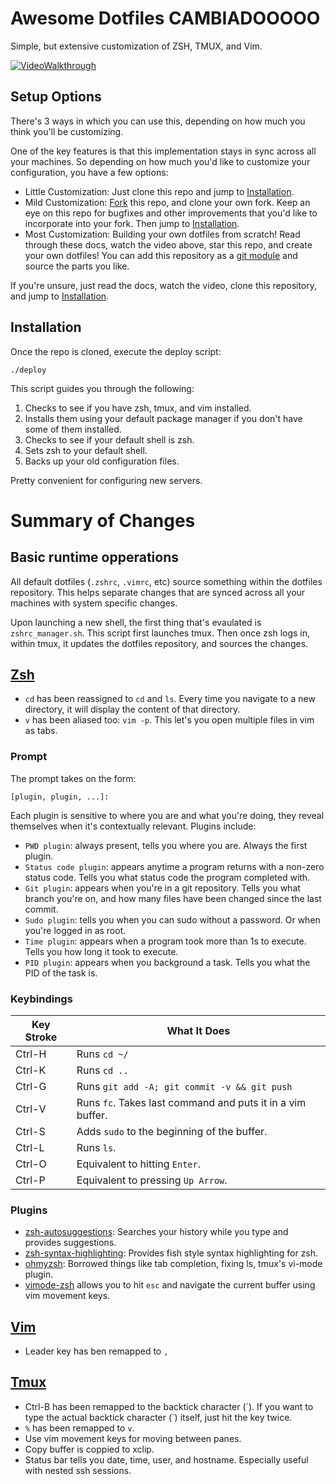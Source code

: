 # Awesome Dotfiles CAMBIADOOOOO

Simple, but extensive customization of ZSH, TMUX, and Vim. 

[![VideoWalkthrough](https://img.youtube.com/vi/UgDz_9i2nwc/0.jpg)](https://www.youtube.com/watch?v=UgDz_9i2nwc)

## Setup Options

There's 3 ways in which you can use this, depending on how much you think you'll be customizing.

One of the key features is that this implementation stays in sync across all your machines. So depending on how much you'd like to customize your configuration, you have a few options:

* Little Customization: Just clone this repo and jump to [Installation](#installation).
* Mild Customization: [Fork]() this repo, and clone your own fork. Keep an eye on this repo for bugfixes and other improvements that you'd like to incorporate into your fork. Then jump to [Installation](#installation).
* Most Customization: Building your own dotfiles from scratch! Read through these docs, watch the video above, star this repo, and create your own dotfiles! You can add this repository as a [git module](https://git-scm.com/book/en/v2/Git-Tools-Submodules) and source the parts you like. 

If you're unsure, just read the docs, watch the video, clone this repository, and jump to [Installation](#installation).

## Installation

Once the repo is cloned, execute the deploy script:
```
./deploy
```

This script guides you through the following:

1. Checks to see if you have zsh, tmux, and vim installed. 
2. Installs them using your default package manager if you don't have some of them installed.
3. Checks to see if your default shell is zsh.
4. Sets zsh to your default shell.
5. Backs up your old configuration files.

Pretty convenient for configuring new servers.

# Summary of Changes

## Basic runtime opperations 

All default dotfiles (`.zshrc`, `.vimrc`, etc) source something within the dotfiles repository. This helps separate changes that are synced across all your machines with system specific changes.

Upon launching a new shell, the first thing that's evaulated is `zshrc_manager.sh`. This script first launches tmux. Then once zsh logs in, within tmux, it updates the dotfiles repository, and sources the changes.

## [Zsh](https://en.wikipedia.org/wiki/Z_shell)

* `cd` has been reassigned to `cd` and `ls`. Every time you navigate to a new directory, it will display the content of that directory.
* `v` has been aliased too: `vim -p`. This let's you open multiple files in vim as tabs. 

### Prompt

The prompt takes on the form:

```
[plugin, plugin, ...]: 
```

Each plugin is sensitive to where you are and what you're doing, they reveal themselves when it's contextually relevant. Plugins include:

* `PWD plugin`: always present, tells you where you are. Always the first plugin.
* `Status code plugin`: appears anytime a program returns with a non-zero status code. Tells you what status code the program completed with. 
* `Git plugin`: appears when you're in a git repository. Tells you what branch you're on, and how many files have been changed since the last commit.
* `Sudo plugin`: tells you when you can sudo without a password. Or when you're logged in as root.
* `Time plugin`: appears when a program took more than 1s to execute. Tells you how long it took to execute.
* `PID plugin`: appears when you background a task. Tells you what the PID of the task is.

### Keybindings
| Key Stroke | What It Does |
|------------|--------------|
| Ctrl-H     | Runs ``cd ~/`` |
| Ctrl-K     | Runs ``cd ..`` |
| Ctrl-G     | Runs ``git add -A; git commit -v && git push`` |
| Ctrl-V     | Runs ``fc``. Takes last command and puts it in a vim buffer. |
| Ctrl-S     | Adds ``sudo`` to the beginning of the buffer. |
| Ctrl-L     | Runs ``ls``. |
| Ctrl-O     | Equivalent to hitting ``Enter``. |
| Ctrl-P     | Equivalent to pressing ``Up Arrow``. |

### Plugins

* [zsh-autosuggestions](https://github.com/zsh-users/zsh-autosuggestions): Searches your history while you type and provides suggestions.
* [zsh-syntax-highlighting](https://github.com/zsh-users/zsh-syntax-highlighting/tree/ad522a091429ba180c930f84b2a023b40de4dbcc): Provides fish style syntax highlighting for zsh.
* [ohmyzsh](https://github.com/robbyrussell/oh-my-zsh/tree/291e96dcd034750fbe7473482508c08833b168e3): Borrowed things like tab completion, fixing ls, tmux's vi-mode plugin.
* [vimode-zsh](https://github.com/robbyrussell/oh-my-zsh/tree/master/plugins/vi-mode) allows you to hit `esc` and navigate the current buffer using vim movement keys.

## [Vim](https://en.wikipedia.org/wiki/Vim_(text_editor))

* Leader key has ben remapped to `,`

## [Tmux](https://en.wikipedia.org/wiki/Tmux)

* Ctrl-B has been remapped to the backtick character (&#96;). If you want to type the actual backtick character (&#96;) itself, just hit the key twice.
* `%` has been remapped to `v`.
* Use vim movement keys for moving between panes. 
* Copy buffer is coppied to xclip.
* Status bar tells you date, time, user, and hostname. Especially useful with nested ssh sessions. 